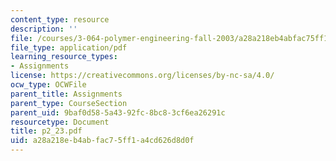 ```yaml
---
content_type: resource
description: ''
file: /courses/3-064-polymer-engineering-fall-2003/a28a218eb4abfac75ff1a4cd626d8d0f_p2_23.pdf
file_type: application/pdf
learning_resource_types:
- Assignments
license: https://creativecommons.org/licenses/by-nc-sa/4.0/
ocw_type: OCWFile
parent_title: Assignments
parent_type: CourseSection
parent_uid: 9baf0d58-5a43-92fc-8bc8-3cf6ea26291c
resourcetype: Document
title: p2_23.pdf
uid: a28a218e-b4ab-fac7-5ff1-a4cd626d8d0f
---
```

